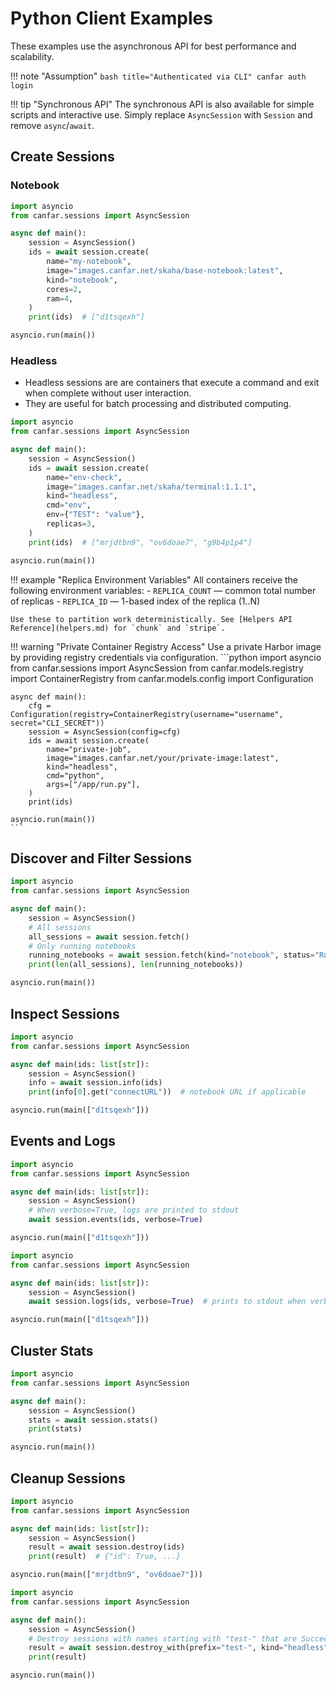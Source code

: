 # Python Client Examples

These examples use the asynchronous API for best performance and scalability.

!!! note "Assumption"
      ```bash title="Authenticated via CLI"
      canfar auth login
      ```

!!! tip "Synchronous API"
    The synchronous API is also available for simple scripts and interactive use. Simply replace `AsyncSession` with `Session` and remove `async`/`await`.

## Create Sessions

### Notebook
```python title="Create a notebook session (async)"
import asyncio
from canfar.sessions import AsyncSession

async def main():
    session = AsyncSession()
    ids = await session.create(
        name="my-notebook",
        image="images.canfar.net/skaha/base-notebook:latest",
        kind="notebook",
        cores=2,
        ram=4,
    )
    print(ids)  # ["d1tsqexh"]

asyncio.run(main())
```

### Headless

- Headless sessions are are containers that execute a command and exit when complete without user interaction.
- They are useful for batch processing and distributed computing.

```python title="Replicated Headless Sessions"
import asyncio
from canfar.sessions import AsyncSession

async def main():
    session = AsyncSession()
    ids = await session.create(
        name="env-check",
        image="images.canfar.net/skaha/terminal:1.1.1",
        kind="headless",
        cmd="env",
        env={"TEST": "value"},
        replicas=3,
    )
    print(ids)  # ["mrjdtbn9", "ov6doae7", "g9b4p1p4"]

asyncio.run(main())
```

!!! example "Replica Environment Variables"
    All containers receive the following environment variables:
    - `REPLICA_COUNT` — common total number of replicas
    - `REPLICA_ID` — 1-based index of the replica (1..N)

    Use these to partition work deterministically. See [Helpers API Reference](helpers.md) for `chunk` and `stripe`.

!!! warning "Private Container Registry Access"
    Use a private Harbor image by providing registry credentials via configuration.
    ```python
    import asyncio
    from canfar.sessions import AsyncSession
    from canfar.models.registry import ContainerRegistry
    from canfar.models.config import Configuration

    async def main():
        cfg = Configuration(registry=ContainerRegistry(username="username", secret="CLI_SECRET"))
        session = AsyncSession(config=cfg)
        ids = await session.create(
            name="private-job",
            image="images.canfar.net/your/private-image:latest",
            kind="headless",
            cmd="python",
            args=["/app/run.py"],
        )
        print(ids)

    asyncio.run(main())
    ```

## Discover and Filter Sessions

```python title="Fetch & Filter Sessions"
import asyncio
from canfar.sessions import AsyncSession

async def main():
    session = AsyncSession()
    # All sessions
    all_sessions = await session.fetch()
    # Only running notebooks
    running_notebooks = await session.fetch(kind="notebook", status="Running")
    print(len(all_sessions), len(running_notebooks))

asyncio.run(main())
```

## Inspect Sessions

```python title="Session Info"
import asyncio
from canfar.sessions import AsyncSession

async def main(ids: list[str]):
    session = AsyncSession()
    info = await session.info(ids)
    print(info[0].get("connectURL"))  # notebook URL if applicable

asyncio.run(main(["d1tsqexh"]))
```

## Events and Logs

```python title="Timeline of Events"
import asyncio
from canfar.sessions import AsyncSession

async def main(ids: list[str]):
    session = AsyncSession()
    # When verbose=True, logs are printed to stdout
    await session.events(ids, verbose=True)

asyncio.run(main(["d1tsqexh"]))
```

```python title="Session Logs"
import asyncio
from canfar.sessions import AsyncSession

async def main(ids: list[str]):
    session = AsyncSession()
    await session.logs(ids, verbose=True)  # prints to stdout when verbose=True

asyncio.run(main(["d1tsqexh"]))
```

## Cluster Stats

```python title="Cluster Statistics"
import asyncio
from canfar.sessions import AsyncSession

async def main():
    session = AsyncSession()
    stats = await session.stats()
    print(stats)

asyncio.run(main())
```

## Cleanup Sessions

```python title="Destroy Sessions"
import asyncio
from canfar.sessions import AsyncSession

async def main(ids: list[str]):
    session = AsyncSession()
    result = await session.destroy(ids)
    print(result)  # {"id": True, ...}

asyncio.run(main(["mrjdtbn9", "ov6doae7"]))
```

```python title="Bulk Destroy"
import asyncio
from canfar.sessions import AsyncSession

async def main():
    session = AsyncSession()
    # Destroy sessions with names starting with "test-" that are Succeeded and headless
    result = await session.destroy_with(prefix="test-", kind="headless", status="Succeeded")
    print(result)

asyncio.run(main())
```
